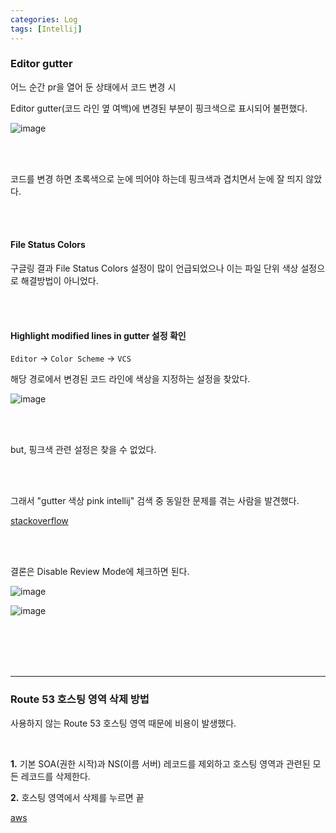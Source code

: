 ```yaml
---
categories: Log
tags: [Intellij]
---
```


### Editor gutter
어느 순간 pr을 열어 둔 상태에서 코드 변경 시 

Editor gutter(코드 라인 옆 여백)에 변경된 부분이 핑크색으로 표시되어 불편했다.  

![image](https://github.com/user-attachments/assets/d6439a06-e135-4af3-ae40-abb5a3a737d5)

<br><br>  

코드를 변경 하면 초록색으로 눈에 띄어야 하는데 핑크색과 겹치면서 눈에 잘 띄지 않았다. 

<br><br>  

#### File Status Colors

구글링 결과 File Status Colors 설정이 많이 언급되었으나 이는 파일 단위 색상 설정으로 해결방법이 아니었다. 

<br><br>  

#### Highlight modified lines in gutter 설정 확인
`Editor` → `Color Scheme` → `VCS`    

해당 경로에서 변경된 코드 라인에 색상을 지정하는 설정을 찾았다. 

![image](https://github.com/user-attachments/assets/0ad3a4e0-ef7e-46f6-9b23-82443a56bc1f)

<br><br>  

but, 핑크색 관련 설정은 찾을 수 없었다. 

<br><br>

그래서 "gutter 색상 pink intellij" 검색 중 동일한 문제를 겪는 사람을 발견했다.   

[stackoverflow](https://stackoverflow.com/questions/78651648/intellij-pink-bar-on-the-side-what-does-it-mean-do)

<br><br>  

결론은 Disable Review Mode에 체크하면 된다.   

![image](https://github.com/user-attachments/assets/98712883-fabd-4c12-b908-d9c4d5425350)


![image](https://github.com/user-attachments/assets/58ffdb56-f6ad-4b1a-a78a-4702c48c7c7a)


<br><br> <br><br>  

---


### Route 53 호스팅 영역 삭제 방법 

사용하지 않는 Route 53 호스팅 영역 때문에 비용이 발생했다.  

<br>

**1.** 기본 SOA(권한 시작)과 NS(이름 서버) 레코드를 제외하고 호스팅 영역과 관련된 모든 레코드를 삭제한다.

**2.** 호스팅 영역에서 삭제를 누르면 끝

[aws](https://repost.aws/ko/knowledge-center/route53-hosted-zone)   
